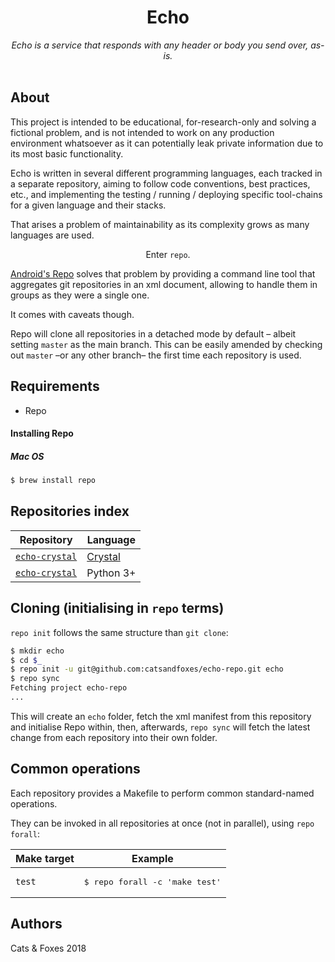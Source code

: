 <h1 align="center">Echo</h1>
<div align="center">
    <i>Echo is a service that responds with any header or body you send over, as-is.</i>
</div>
<br>

## About

This project is intended to be educational, for-research-only and solving a fictional problem, and is not intended to work on any production environment whatsoever as it can potentially leak private information due to its most basic functionality.

Echo is written in several different programming languages, each tracked in a separate repository, aiming to follow code conventions, best practices, etc., and implementing the testing / running / deploying specific tool-chains for a given language and their stacks.

That arises a problem of maintainability as its complexity grows as many languages are used.

<p align="center">Enter <code>repo</code>.</p>

[Android's Repo](https://source.android.com/setup/develop/#repo) solves that problem by providing a command line tool that aggregates git repositories in an xml document, allowing to handle them in groups as they were a single one.

It comes with caveats though.

Repo will clone all repositories in a detached mode by default – albeit setting `master` as the main branch. This can be easily amended by checking out `master` –or any other branch– the first time each repository is used.

## Requirements

* Repo

#### Installing Repo

##### Mac OS

```bash
$ brew install repo
```

## Repositories index

| Repository | Language |
|-|-|
| [`echo-crystal`](https://github.com/catsandfoxes/echo-crystal) | [Crystal](https://crystal-lang.org/) |
| [`echo-crystal`](https://github.com/catsandfoxes/echo-python) | Python 3+ |

## Cloning (initialising in `repo` terms)

`repo init` follows the same structure than `git clone`:

```bash
$ mkdir echo
$ cd $_
$ repo init -u git@github.com:catsandfoxes/echo-repo.git echo
$ repo sync
Fetching project echo-repo
...

```

This will create an `echo` folder, fetch the xml manifest from this repository and initialise Repo within, then, afterwards, `repo sync` will fetch the latest change from each repository into their own folder.


## Common operations

Each repository provides a Makefile to perform common standard-named operations.

They can be invoked in all repositories at once (not in parallel), using `repo forall`:

| Make target | Example |
|-|-|
| `test` | <pre>$ repo forall -c 'make test'<br></pre> |

## Authors

Cats & Foxes 2018
